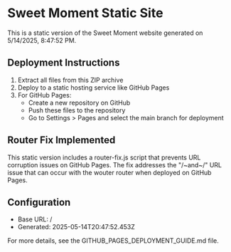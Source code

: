 # Sweet Moment Static Site

This is a static version of the Sweet Moment website generated on 5/14/2025, 8:47:52 PM.

## Deployment Instructions

1. Extract all files from this ZIP archive
2. Deploy to a static hosting service like GitHub Pages
3. For GitHub Pages:
   - Create a new repository on GitHub
   - Push these files to the repository
   - Go to Settings > Pages and select the main branch for deployment

## Router Fix Implemented

This static version includes a router-fix.js script that prevents URL corruption issues on GitHub Pages. 
The fix addresses the "/~and~/" URL issue that can occur with the wouter router when deployed on GitHub Pages.

## Configuration

- Base URL: /
- Generated: 2025-05-14T20:47:52.453Z

For more details, see the GITHUB_PAGES_DEPLOYMENT_GUIDE.md file.
